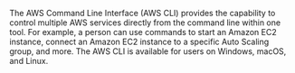 The AWS Command Line Interface (AWS CLI) provides the capability to control multiple AWS services directly from the command line within one tool. For example, a person can use commands to start an Amazon EC2 instance, connect an Amazon EC2 instance to a specific Auto Scaling group, and more. The AWS CLI is available for users on Windows, macOS, and Linux.